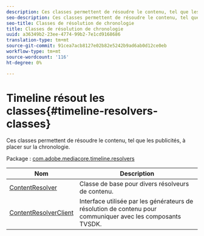 ```yaml
---
description: Ces classes permettent de résoudre le contenu, tel que les publicités, à placer sur la chronologie.
seo-description: Ces classes permettent de résoudre le contenu, tel que les publicités, à placer sur la chronologie.
seo-title: Classes de résolution de chronologie
title: Classes de résolution de chronologie
uuid: a36349b2-23ee-4774-99b2-7e1cd9168686
translation-type: tm+mt
source-git-commit: 91cea7acb8127e02b82e5242b9ad6ab0d12ce0eb
workflow-type: tm+mt
source-wordcount: '116'
ht-degree: 0%

---
```



# Timeline résout les classes{#timeline-resolvers-classes}

Ces classes permettent de résoudre le contenu, tel que les publicités, à placer sur la chronologie.

Package : [com.adobe.mediacore.timeline.resolvers](https://help.adobe.com/en_US/primetime/api/psdk/asdoc-dhls_1.4/com/adobe/mediacore/timeline/resolvers/package-detail.html)

| Nom | Description |
|---|---|
| [ContentResolver](https://help.adobe.com/en_US/primetime/api/psdk/asdoc-dhls_1.4/com/adobe/mediacore/timeline/resolvers/ContentResolver.html) | Classe de base pour divers résolveurs de contenu. |
| [ContentResolverClient](https://help.adobe.com/en_US/primetime/api/psdk/asdoc-dhls_1.4/com/adobe/mediacore/timeline/resolvers/ContentResolverClient.html) | Interface utilisée par les générateurs de résolution de contenu pour communiquer avec les composants TVSDK. |